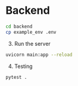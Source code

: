 # Backend

```bash
cd backend
cp example_env .env
```

3. Run the server

```bash
uvicorn main:app --reload
```

4. Testing

```bash
pytest .
```
